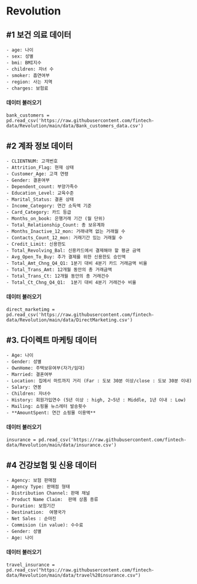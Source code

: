 # Revolution

## **#1 보건 의료 데이터**


<pre><code>- age: 나이
- sex: 성별
- bmi: BMI지수
- children: 자녀 수
- smoker: 흡연여부
- region: 사는 지역
- charges: 보험료
</code></pre>

#### **데이터 불러오기**
<pre><code>bank_customers = pd.read_csv('https://raw.githubusercontent.com/fintech-data/Revolution/main/data/Bank_customers_data.csv')
</code></pre>

## **#2 계좌 정보 데이터**

<pre><code>- CLIENTNUM: 고객번호
- Attrition_Flag: 현재 상태
- Customer_Age: 고객 연령
- Gender: 결혼여부
- Dependent_count: 부양가족수
- Education_Level: 교육수준
- Marital_Status: 결혼 상태
- Income_Category: 연간 소득액 기준
- Card_Category: 카드 등급
- Months_on_book: 은행거래 기간 (월 단위)
- Total_Relationship_Count: 총 보유계좌
- Months_Inactive_12_mon: 거래내역 없는 거래월 수
- Contacts_Count_12_mon: 거래기간 있는 거래월 수
- Credit_Limit: 신용한도
- Total_Revolving_Bal: 신용카드에서 결제해야 할 평균 금액
- Avg_Open_To_Buy: 추가 결제를 위한 신용한도 승인액
- Total_Amt_Chng_Q4_Q1: 1분기 대비 4분기 카드 거래금액 비율
- Total_Trans_Amt: 12개월 동안의 총 거래금액
- Total_Trans_Ct: 12개월 동안의 총 거래건수
- Total_Ct_Chng_Q4_Q1: 	1분기 대비 4분기 거래건수 비율
</code></pre>

#### **데이터 불러오기**
<pre><code>direct_marketimg = pd.read_csv('https://raw.githubusercontent.com/fintech-data/Revolution/main/data/DirectMarketing.csv')
</code></pre>

## #3. 다이렉트 마케팅 데이터

<pre><code>- Age: 나이
- Gender: 성별
- OwnHome: 주택보유여부(자가/임대)
- Married: 결혼여부
- Location: 집에서 마트까지 거리 (Far : 도보 30분 이상/close : 도보 30분 이내)
- Salary: 연봉
- Children: 자녀수
- History: 회원가입연수 (5년 이상 : high, 2~5년 : Middle, 1년 이내 : Low)
- Mailing: 쇼핑몰 뉴스레터 발송횟수
- **AmountSpent: 연간 쇼핑몰 이용액**
</code></pre>

#### **데이터 불러오기**
<pre><code>insurance = pd.read_csv('https://raw.githubusercontent.com/fintech-data/Revolution/main/data/insurance.csv')
</code></pre>

## **#4 건강보험 및 신용 데이터**

<pre><code>- Agency: 보험 판매점
- Agency Type: 판매점 형태
- Distribution Channel: 판매 채널
- Product Name Claim:  판매 상품 종류
- Duration: 보험기간
- Destination:  여행국가
- Net Sales	: 순마진
- Commision (in value): 수수료
- Gender: 성별
- Age: 나이
</code></pre>

#### **데이터 불러오기**
<pre><code>travel_insurance = pd.read_csv("https://raw.githubusercontent.com/fintech-data/Revolution/main/data/travel%20insurance.csv")
</code></pre>
